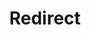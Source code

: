 ﻿---
layout: src/layouts/Redirect.astro
title: Redirect
redirect: https://yamldoc.liuyan.wang/docs/security/octopus-tentacle-communication/custom-certificates-with-octopus-server-and-tentacle
pubDate:  2023-01-01
navSearch: false
navSitemap: false
navMenu: false
---
